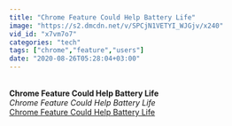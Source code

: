 ```yaml
---
title: "Chrome Feature Could Help Battery Life"
image: "https://s2.dmcdn.net/v/SPCjN1VETYI_WJGjv/x240"
vid_id: "x7vm7o7"
categories: "tech"
tags: ["chrome","feature","users"]
date: "2020-08-26T05:28:04+03:00"
---
```

<br><b>Chrome Feature Could Help Battery Life</b><br> <i>Chrome Feature Could Help Battery Life</i><br> <u>Chrome Feature Could Help Battery Life</u>
